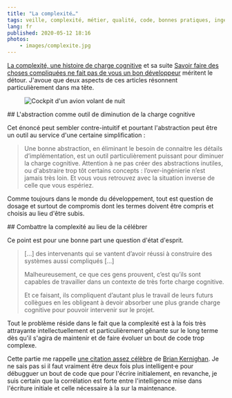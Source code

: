 ```yaml
---
title: "La complexité…"
tags: veille, complexité, métier, qualité, code, bonnes pratiques, ingénierie logicielle, clean code
lang: fr
published: 2020-05-12 18:16
photos:
    - images/complexite.jpg
---
```


[La complexité, une histoire de charge
cognitive](https://www.lilobase.me/la-complexite-une-histoire-de-charge-cognitive/)
et sa suite [Savoir faire des choses compliquées ne fait pas de vous un bon
développeur](https://www.lilobase.me/savoir-faire-des-choses-compliquees-ne-fait-pas-de-vous-un-bon-developpeur/)
méritent le détour. J'avoue que deux aspects de ces articles résonnent
particulièrement dans ma tête.

<figure class="object-center bordered">
    <img loading="lazy" src="/images/660x/complexite.jpg" alt="Cockpit d'un avion volant de nuit">
</figure>

## L'abstraction comme outil de diminution de la charge cognitive

Cet énoncé peut sembler contre-intuitif et pourtant l'abstraction peut être un
outil au service d'une certaine simplification :

> Une bonne abstraction, en éliminant le besoin de connaitre les détails
> d’implémentation, est un outil particulièrement puissant pour diminuer la
> charge cognitive. Attention à ne pas créer des abstractions inutiles, ou
> d'abstraire trop tôt certains concepts : l’over-ingénierie n’est jamais très
> loin. Et vous vous retrouvez avec la situation inverse de celle que vous
> espériez.

Comme toujours dans le monde du développement, tout est question de dosage et
surtout de compromis dont les termes doivent être compris et choisis au lieu
d'être subis.

## Combattre la complexité au lieu de la célébrer

Ce point est pour une bonne part une question d'état d'esprit.

> […] des intervenants qui se vantent d’avoir réussi à
> construire des systèmes aussi compliqués […]
>
> Malheureusement, ce que ces gens prouvent, c’est qu’ils sont capables de
> travailler dans un contexte de très forte charge cognitive.
>
> Et ce faisant, ils compliquent d’autant plus le travail de leurs futurs
> collègues en les obligeant à devoir absorber une plus grande charge cognitive
> pour pouvoir intervenir sur le projet.

Tout le problème réside dans le fait que la complexité est à la fois très
attrayante intellectuellement et particulièrement gênante sur le long terme
dès qu'il s'agira de maintenir et de faire évoluer un bout de code trop
complexe.

Cette partie me rappelle [une citation assez
célèbre](https://www.azquotes.com/quote/669106) de [Brian
Kernighan](https://fr.wikipedia.org/wiki/Brian_Kernighan). Je ne sais pas si il
faut vraiment être deux fois plus intelligent·e pour débugguer un bout de code
que pour l'écrire initialement, en revanche, je suis certain que la corrélation est forte
entre l'intelligence mise dans l'écriture initiale et celle nécessaire à la sur
la maintenance.
